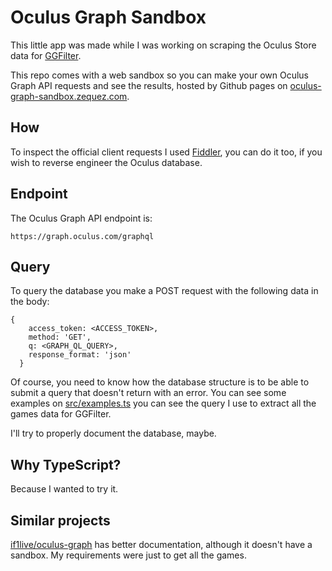# Oculus Graph Sandbox

This little app was made while I was working on scraping the Oculus Store data for [GGFilter](http://www.ggfilter.com).

This repo comes with a web sandbox so you can make your own Oculus Graph API requests and see the results, hosted by Github pages on [oculus-graph-sandbox.zequez.com](http://oculus-graph-sandbox.zequez.com).

## How

To inspect the official client requests I used [Fiddler](www.telerik.com/fiddler), you can do it too, if you wish to reverse engineer the Oculus database.

## Endpoint

The Oculus Graph API endpoint is:

```
https://graph.oculus.com/graphql
```

## Query

To query the database you make a POST request with the following data in the body:

```
{
    access_token: <ACCESS_TOKEN>,
    method: 'GET',
    q: <GRAPH_QL_QUERY>,
    response_format: 'json'
  }
```

Of course, you need to know how the database structure is to be able to submit a query that doesn't return with an error. You can see some examples on [src/examples.ts](https://github.com/zequez/oculus-graph-sandbox/tree/master/src/examples.ts) you can see the query I use to extract all the games data for GGFilter.

I'll try to properly document the database, maybe.

## Why TypeScript?

Because I wanted to try it.

## Similar projects

[if1live/oculus-graph](https://github.com/if1live/oculus-graph) has better documentation, although it doesn't have a sandbox. My requirements were just to get all the games.
